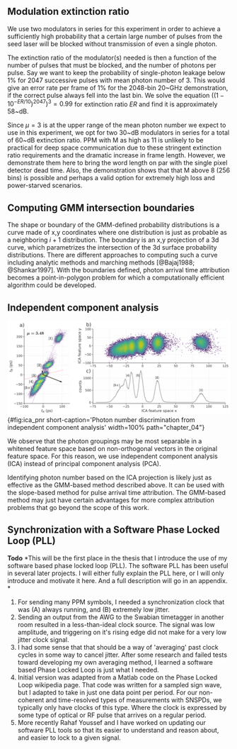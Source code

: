 ## Modulation extinction ratio

We use two modulators in series for this experiment in order to achieve a sufficiently high probability that a certain large number of pulses from the seed laser will be blocked without transmission of even a single photon. 

The extinction ratio of the modulator(s) needed is then a function of the number of pulses that must be blocked, and the number of photons per pulse. Say we want to keep the probability of single-photon leakage below 1% for 2047 successive pulses with mean photon number of 3. This would give an error rate per frame of 1% for the 2048-bin 20~GHz demonstration, if the correct pulse always fell into the last bin. We solve the equation $((1 - 10^{-ER/10})^{2047})^3 = 0.99$ for extinction ratio $ER$ and find it is approximately $58$~dB.

Since $\mu=3$ is at the upper range of the mean photon number we expect to use in this experiment, we opt for two 30~dB modulators in series for a total of 60~dB extinction ratio. PPM with M as high as 11 is unlikely to be practical for deep space communication due to these stringent extinction ratio requirements and the dramatic increase in frame length. However, we demonstrate them here to bring the word length on par with the single pixel detector dead time. Also, the demonstration shows that that M above 8 (256 bins) is possible and perhaps a valid option for extremely high loss and power-starved scenarios. 

## Computing GMM intersection boundaries

The shape or boundary of the GMM-defined probability distributions is a curve made of x,y coordinates where one distribution is just as probable as a neighboring $i+1$ distribution. The boundary is an x,y projection of a 3d curve, which parametrizes the intersection of the 3d surface probability distributions. There are different approaches to computing such a curve including analytic methods and marching methods [@Bajaj1988; @Shankar1997]. With the boundaries defined, photon arrival time attribution becomes a point-in-polygon problem for which a computationally efficient algorithm could be developed. 

## Independent component analysis

![**Photon number discrimination from independent component analysis** Source data with axes defined from ICA. Projecting along the purple line (perpendicular to the larger black vector) produces a distribution of high Gaussianity. Whereas projecting along the red line (smaller vector) produces a distribution with high non-Gaussianity. b) Whitened feature space and it's projection (c) on the x-axis. ](./figs/ICA_component_analysis_light.svg){#fig:ica_pnr short-caption='Photon number discrimination from independent component analysis' width=100% path="chapter_04"}

We observe that the photon groupings may be most separable in a whitened feature space based on non-orthogonal vectors in the original feature space. For this reason, we use independent component analysis (ICA) instead of principal component analysis (PCA). 

Identifying photon number based on the ICA projection is likely just as effective as the GMM-based method described above. It can be used with the slope-based method for pulse arrival time attribution. The GMM-based method may just have certain advantages for more complex attribution problems that go beyond the scope of this work.


## Synchronization with a Software Phase Locked Loop (PLL)

**Todo**
*This will be the first place in the thesis that I introduce the use of my software based phase locked loop (PLL). The software PLL has been useful in several later projects. I will either fully explain the PLL here, or I will only introduce and motivate it here. And a full description will go in an appendix. *
1. For sending many PPM symbols, I needed a synchronization clock that was (A) always running, and (B) extremely low jitter. 
2. Sending an output from the AWG to the Swabian timetagger in another room resulted in a less-than-ideal clock source. The signal was low amplitude, and triggering on it's rising edge did not make for a very low jitter clock signal. 
3. I had some sense that that should be a way of 'averaging' past clock cycles in some way to cancel jitter. After some research and failed tests toward developing my own averaging method, I learned a software based Phase Locked Loop is just what I needed. 
4. Initial version was adapted from a Matlab code on the Phase Locked Loop wikipedia page. That code was written for a sampled sign wave, but I adapted to take in just one data point per period. For our non-coherent and time-resolved types of measurements with SNSPDs, we typically only have clocks of this type. Where the clock is expressed by some type of optical or RF pulse that arrives on a regular period. 
5. More recently Rahaf Youssef and I have worked on updating our software PLL tools so that its easier to understand and reason about, and easier to lock to a given signal. 